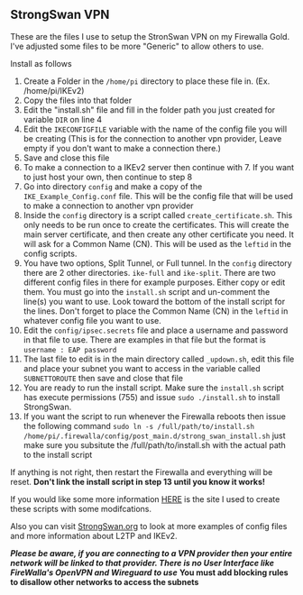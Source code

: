 ## StrongSwan VPN 

These are the files I use to setup the StronSwan VPN on my Firewalla Gold. I've adjusted some files to be more "Generic" to allow others to use.

Install as follows

1) Create a Folder in the `/home/pi` directory to place these file in. (Ex. /home/pi/IKEv2)
2) Copy the files into that folder
3) Edit the "install.sh" file and fill in the folder path you just created for variable `DIR` on line 4
4) Edit the `IKECONFIGFILE` variable with the name of the config file you will be creating (This is for the connection to another vpn provider, Leave empty if you don't want to make a connection there.)
5) Save and close this file
6) To make a connection to a IKEv2 server then continue with 7. If you want to just host your own, then continue to step 8 
7) Go into directory `config` and make a copy of the `IKE_Example_Config.conf` file. This will be the config file that will be used to make a connection to another vpn provider
8) Inside the `config` directory is a script called `create_certificate.sh`. This only needs to be run once to create the certificates. This will create the main server certificate, and then create any other certificate you need. It will ask for a Common Name (CN). This will be used as the `leftid` in the config scripts.
9) You have two options, Split Tunnel, or Full tunnel. In the `config` directory there are 2 other directories. `ike-full` and `ike-split`. There are two different config files in there for example purposes. Either copy or edit them. You must go into the `install.sh` script 
 and un-comment the line(s) you want to use. Look toward the bottom of the install script for the lines. Don't forget to place the Common Name (CN) in the `leftid` in whatever config file you want to use.
10) Edit the `config/ipsec.secrets` file and place a username and password in that file to use. There are examples in that file but the format is `username : EAP password`
11) The last file to edit is in the main directory called `_updown.sh`, edit this file and place your subnet you want to access in the variable called `SUBNETTOROUTE` then save and close that file
12) You are ready to run the install script. Make sure the `install.sh` script has execute permissions (755) and issue `sudo ./install.sh` to install StrongSwan.
13) If you want the script to run whenever the Firewalla reboots then issue the following command `sudo ln -s /full/path/to/install.sh /home/pi/.firewalla/config/post_main.d/strong_swan_install.sh` just make sure you subsitute the /full/path/to/install.sh with the actual path to the install script


If anything is not right, then restart the Firewalla and everything will be reset. **Don't link the install script in step 13 until you know it works!**

If you would like some more information [HERE](https://www.digitalocean.com/community/tutorials/how-to-set-up-an-ikev2-vpn-server-with-strongswan-on-ubuntu-18-04-2) is the site I used to create these scripts with some modifcations.

Also you can visit [StrongSwan.org](https://wiki.strongswan.org/projects/strongswan) to look at more examples of config files and more information about L2TP and IKEv2.

***Please be aware, if you are connecting to a VPN provider then your entire network will be linked to that provider. There is no User Interface like FireWalla's OpenVPN and Wireguard to use***
**You must add blocking rules to disallow other networks to access the subnets**
